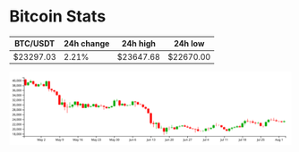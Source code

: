 # Bitcoin Stats

BTC/USDT|24h change|24h high|24h low|
|---|---|---|---|
|$23297.03|2.21%|$23647.68|$22670.00|

<img src="./chart.svg">
